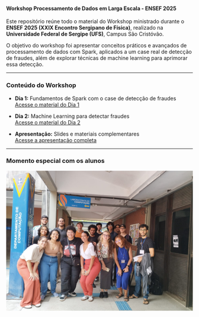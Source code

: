 #### Workshop Processamento de Dados em Larga Escala - ENSEF 2025

Este repositório reúne todo o material do Workshop ministrado durante o **ENSEF 2025 (XXIX Encontro Sergipano de Física)**, realizado na **Universidade Federal de Sergipe (UFS)**, Campus São Cristóvão.

O objetivo do workshop foi apresentar conceitos práticos e avançados de processamento de dados com Spark, aplicados a um case real de detecção de fraudes, além de explorar técnicas de machine learning para aprimorar essa detecção.

---

### Conteúdo do Workshop

- **Dia 1:** Fundamentos de Spark com o case de detecção de fraudes  
  [Acesse o material do Dia 1](https://github.com/lis-r-barreto/ufs-ensef-2025-minicurso-processamento-big-data-spark/blob/main/processamento_big_data_spark_parte_1.ipynb)

- **Dia 2:** Machine Learning para detectar fraudes  
  [Acesse o material do Dia 2](https://github.com/lis-r-barreto/ufs-ensef-2025-minicurso-processamento-big-data-spark/blob/main/processamento_big_data_spark_parte_2.ipynb)

- **Apresentação:** Slides e materiais complementares  
  [Acesse a apresentação completa](https://github.com/lis-r-barreto/ufs-ensef-2025-minicurso-processamento-big-data-spark/blob/main/ensef_2025_processamento_big_data_pyspark.pdf)

---

### Momento especial com os alunos

![Foto com os alunos](https://github.com/lis-r-barreto/ufs-ensef-2025-minicurso-processamento-big-data-spark/blob/main/ufs-ensef-2025.jpeg)
